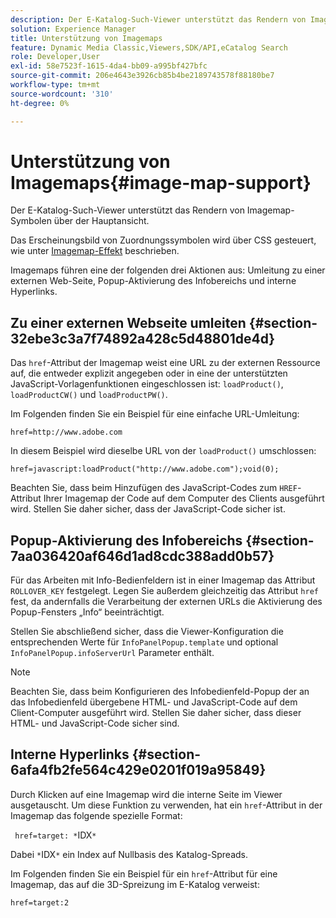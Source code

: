 ```yaml
---
description: Der E-Katalog-Such-Viewer unterstützt das Rendern von Imagemap-Symbolen über der Hauptansicht.
solution: Experience Manager
title: Unterstützung von Imagemaps
feature: Dynamic Media Classic,Viewers,SDK/API,eCatalog Search
role: Developer,User
exl-id: 58e7523f-1615-4da4-bb09-a995bf427bfc
source-git-commit: 206e4643e3926cb85b4be2189743578f88180be7
workflow-type: tm+mt
source-wordcount: '310'
ht-degree: 0%

---
```


# Unterstützung von Imagemaps{#image-map-support}

Der E-Katalog-Such-Viewer unterstützt das Rendern von Imagemap-Symbolen über der Hauptansicht.

Das Erscheinungsbild von Zuordnungssymbolen wird über CSS gesteuert, wie unter [Imagemap-Effekt](../../c-html5-s7-aem-asset-viewers/c-html5-20-ecatalog-viewer-about/c-html5-20-ecatalog-viewer-customizingviewer/r-html5-ecatalog-viewer-20-customize-imagemapeffect.md#reference-261df27d1ed145c882b26b88e33a0289) beschrieben.

Imagemaps führen eine der folgenden drei Aktionen aus: Umleitung zu einer externen Web-Seite, Popup-Aktivierung des Infobereichs und interne Hyperlinks.

## Zu einer externen Webseite umleiten {#section-32ebe3c3a7f74892a428c5d48801de4d}

Das `href`-Attribut der Imagemap weist eine URL zu der externen Ressource auf, die entweder explizit angegeben oder in eine der unterstützten JavaScript-Vorlagenfunktionen eingeschlossen ist: `loadProduct()`, `loadProductCW()` und `loadProductPW()`.

Im Folgenden finden Sie ein Beispiel für eine einfache URL-Umleitung:

`href=http://www.adobe.com`

In diesem Beispiel wird dieselbe URL von der `loadProduct()` umschlossen:

`href=javascript:loadProduct("http://www.adobe.com");void(0);`

Beachten Sie, dass beim Hinzufügen des JavaScript-Codes zum `HREF`-Attribut Ihrer Imagemap der Code auf dem Computer des Clients ausgeführt wird. Stellen Sie daher sicher, dass der JavaScript-Code sicher ist.

## Popup-Aktivierung des Infobereichs {#section-7aa036420af646d1ad8cdc388add0b57}

Für das Arbeiten mit Info-Bedienfeldern ist in einer Imagemap das Attribut `ROLLOVER_KEY` festgelegt. Legen Sie außerdem gleichzeitig das Attribut `href` fest, da andernfalls die Verarbeitung der externen URLs die Aktivierung des Popup-Fensters „Info“ beeinträchtigt.

Stellen Sie abschließend sicher, dass die Viewer-Konfiguration die entsprechenden Werte für `InfoPanelPopup.template` und optional `InfoPanelPopup.infoServerUrl` Parameter enthält.

>[!NOTE]
>
>Beachten Sie, dass beim Konfigurieren des Infobedienfeld-Popup der an das Infobedienfeld übergebene HTML- und JavaScript-Code auf dem Client-Computer ausgeführt wird. Stellen Sie daher sicher, dass dieser HTML- und JavaScript-Code sicher sind.

## Interne Hyperlinks {#section-6afa4fb2fe564c429e0201f019a95849}

Durch Klicken auf eine Imagemap wird die interne Seite im Viewer ausgetauscht. Um diese Funktion zu verwenden, hat ein `href`-Attribut in der Imagemap das folgende spezielle Format:

` href=target: *`IDX`*`

Dabei `*`IDX`*` ein Index auf Nullbasis des Katalog-Spreads.

Im Folgenden finden Sie ein Beispiel für ein `href`-Attribut für eine Imagemap, das auf die 3D-Spreizung im E-Katalog verweist:

`href=target:2`
